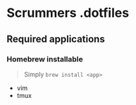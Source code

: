 # Scrummers .dotfiles

## Required applications
### Homebrew installable
> Simply `brew install <app>`
* vim
* tmux
